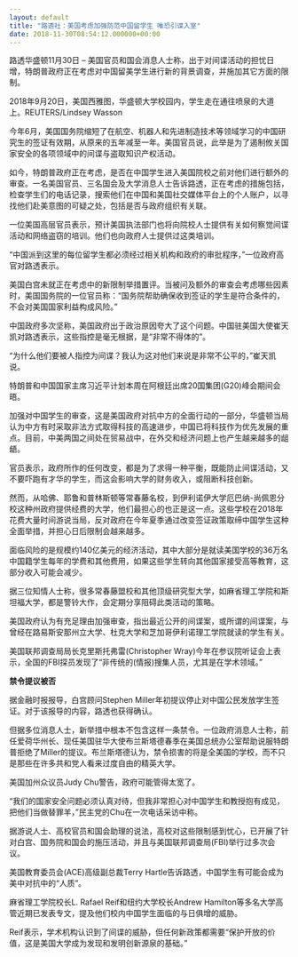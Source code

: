 ```yaml
---
layout: default
title: "路透社：美国考虑加强防范中国留学生 唯恐引谍入室"
date: 2018-11-30T08:54:12.000000+00:00
---
```


路透华盛顿11月30日 – 美国官员和国会消息人士称，出于对间谍活动的担忧日增，特朗普政府正在考虑对中国留美学生进行新的背景调查，并施加其它方面的限制。

2018年9月20日，美国西雅图，华盛顿大学校园内，学生走在通往喷泉的大道上。REUTERS/Lindsey Wasson


今年6月，美国国务院缩短了在航空、机器人和先进制造技术等领域学习的中国研究生的签证有效期，从原来的五年减至一年。美国官员说，此举是为了遏制攸关国家安全的各项领域中的间谍与盗取知识产权活动。

如今，特朗普政府正在考虑，是否在中国学生进入美国院校之前对他们进行额外的审查。一名美国官员、三名国会及大学消息人士告诉路透，正在考虑的措施包括，检查学生们的电话记录，搜索他们在中国和美国社交媒体平台上的个人账户，以寻找他们赴美意图的可疑之处，包括是否与政府组织有关联。

一位美国高层官员表示，预计美国执法部门也将向院校人士提供有关如何察觉间谍活动和网络盗窃的培训。他们也向政府人士提供过这类培训。

“中国派到这里的每位留学生都必须经过相关机构和政府的审批程序，”一位政府高官对路透表示。

美国白宫未就正在考虑中的新限制举措置评。当被问及额外的审查会考虑哪些因素时，美国国务院的一位官员称：“国务院帮助确保收到签证的学生是符合条件的，不会对美国国家利益构成风险。”

中国政府多次坚称，美国政府出于政治原因夸大了这个问题。中国驻美国大使崔天凯对路透表示，这些指控是毫无根据，是“非常不得体的”。

“为什么他们要被人指控为间谍？我认为这对他们来说是非常不公平的，”崔天凯说。

特朗普和中国国家主席习近平计划本周在阿根廷出席20国集团(G20)峰会期间会晤。

加强对中国学生的审查，这是美国政府对抗中方的全面行动的一部分，华盛顿当局认为中方有时采取非法方式取得科技的高速进步，中国已将科技作为优先发展的重点。目前，中美两国之间处在贸易战中，在外交和经济问题上也产生越来越多的龃龉。

官员表示，政府所作的任何改变，都是为了求得一种平衡，既能防止间谍活动，又不要吓跑有才华的学生，而这会影响大学的财务收入，或阻断科技创新。

然而，从哈佛、耶鲁和普林斯顿等常春藤名校，到伊利诺伊大学厄巴纳-尚佩恩分校这种州政府提供经费的大学，他们最担心的也正是这一点。这些学校在2018年花费大量时间游说当局，反对政府在今年夏季通过改变签证政策取缔中国学生这种全面举措，并担心日后限制会越来越多。

面临风险的是规模约140亿美元的经济活动，其中大部分是就读美国学校的36万名中国籍学生每年的学费和其他费用，如果这些学生转向其他国家接受高等教育，这部分收入可能会减少。

据三位知情人士称，很多常春藤盟校和其他顶级研究型大学，如麻省理工学院和斯坦福大学，都是警铃大作，会定期分享阻碍此类活动的策略。

美国政府认为有充足理由加强审查，指出最近公开的间谍案，或所谓的间谍案，与曾经在路易斯安那州立大学、杜克大学和芝加哥伊利诺理工学院就读的学生有关。

美国联邦调查局局长克里斯托弗雷(Christopher Wray)今年在参议院听证会上表示，全国的FBI探员发现了“非传统的(情报)搜集人员，尤其是在学术领域。”

**禁令提议被否**

据金融时报报导，白宫顾问Stephen Miller年初提议停止对中国公民发放学生签证。对于该报导的内容，路透也获得确认。

但据多位消息人士，新举措中根本不包含这样一条禁令。一位政府消息人士称，前任爱荷华州长、现任美国驻华大使布兰斯塔德春季在美国总统办公室帮助说服特朗普拒绝了Miller的提议。布兰斯塔德认为，禁令损害的将是全美国的学校，而不只是那些在许多共和党人看来过度自由的精英大学。

美国加州众议员Judy Chu警告，政府可能管得太宽了。

“我们的国家安全问题必须认真对待，但我非常担心对中国学生和教授抱有成见，把他们当做替罪羊，”民主党的Chu在一次电话采访中称。

据游说人士、高校官员和国会助理的说法，高校对这些限制感到忧心，已开展了针对白宫、国务院和国会的施压活动，并且与美国联邦调查局(FBI)举行过多次会议。

美国教育委员会(ACE)高级副总裁Terry Hartle告诉路透，中国学生有可能会成为美中对抗中的“人质”。

麻省理工学院校长L. Rafael Reif和纽约大学校长Andrew Hamilton等多名大学高管近期已发表专文，提及他们校内中国学生面临的与日俱增的威胁。

Reif表示，学术机构认识到了间谍的威胁，但任何新政策都需要“保护开放的价值，这是美国大学成为发现和发明创新源泉的基础。”

